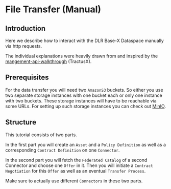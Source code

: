 # File Transfer (Manual)

## Introduction

Here we describe how to interact with the DLR Base-X Dataspace manually via http requests.

The individual explanations were heavily drawn from and inspired by the [mangement-api-walkthrough](https://github.com/eclipse-tractusx/tractusx-edc/tree/release/0.6.0/docs/usage/management-api-walkthrough) (TractusX).

## Prerequisites

For the data transfer you will need two `AmazonS3` buckets. So either you use two separate storage instances with one bucket each or only one instance with two buckets. These storage instances will have to be reachable via some URLs. For setting up such storage instances you can check out [MinIO](https://github.com/minio/minio).

## Structure

This tutorial consists of two parts.

In the first part you will create an `Asset` and a `Policy Definition` as well as a corresponding `Contract Definition` on one `Connector`.

In the second part you will fetch the `Federated Catalog` of a second Connector and choose one `Offer` in it. Then you will initiate a `Contract Negotiation` for this `Offer` as well as an eventual `Transfer Process`.

Make sure to actually use different `Connectors` in these two parts.
